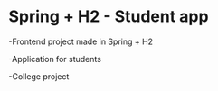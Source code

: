 # Spring + H2 - Student app
  -Frontend project made in Spring + H2

  -Application for students 
  
  -College project
